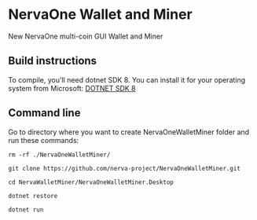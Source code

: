 # NervaOne Wallet and Miner
New NervaOne multi-coin GUI Wallet and Miner

## Build instructions
To compile, you'll need dotnet SDK 8. You can install it for your operating system from Microsoft:
[DOTNET SDK 8][dotnet-sdk-8]
 
## Command line
Go to directory where you want to create NervaOneWalletMiner folder and run these commands:

```
rm -rf ./NervaOneWalletMiner/
```

```
git clone https://github.com/nerva-project/NervaOneWalletMiner.git
```

```
cd NervaWalletMiner/NervaOneWalletMiner.Desktop
```

```
dotnet restore
```

```
dotnet run
```


<!-- Reference links -->
[dotnet-sdk-8]: https://dotnet.microsoft.com/en-us/download/dotnet/8.0